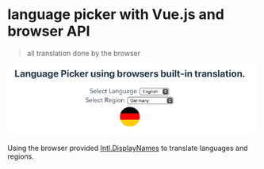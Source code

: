 # language picker with Vue.js and browser API

> all translation done by the browser

![](screenshot.png)

Using the browser provided [Intl.DisplayNames](https://developer.mozilla.org/en-US/docs/Web/JavaScript/Reference/Global_Objects/Intl/DisplayNames) to translate languages and regions.

